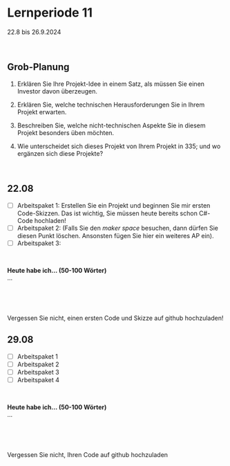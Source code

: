 # Lernperiode 11
22.8 bis 26.9.2024

&nbsp;

## Grob-Planung

1. Erklären Sie Ihre Projekt-Idee in einem Satz, als müssen Sie einen Investor davon überzeugen.
   
3. Erklären Sie, welche technischen Herausforderungen Sie in Ihrem Projekt erwarten.
4. Beschreiben Sie, welche nicht-technischen Aspekte Sie in diesem Projekt besonders üben möchten.
5. Wie unterscheidet sich dieses Projekt von Ihrem Projekt in 335; und wo ergänzen sich diese Projekte?

&nbsp;


## 22.08

- [ ] Arbeitspaket 1: Erstellen Sie ein Projekt und beginnen Sie mir ersten Code-Skizzen. Das ist wichtig, Sie müssen heute bereits schon C#-Code hochladen!
- [ ] Arbeitspaket 2: (Falls Sie den *maker space* besuchen, dann dürfen Sie diesen Punkt löschen. Ansonsten fügen Sie hier ein weiteres AP ein).
- [ ] Arbeitspaket 3:

 &nbsp;

**Heute habe ich... (50-100 Wörter)**        
...

&nbsp;

&nbsp;

Vergessen Sie nicht, einen ersten Code und Skizze auf github hochzuladen!

## 29.08

- [ ] Arbeitspaket 1
- [ ] Arbeitspaket 2
- [ ] Arbeitspaket 3 
- [ ] Arbeitspaket 4

&nbsp;

**Heute habe ich... (50-100 Wörter)**                         
...

&nbsp;

&nbsp;

Vergessen Sie nicht, Ihren Code auf github hochzuladen

